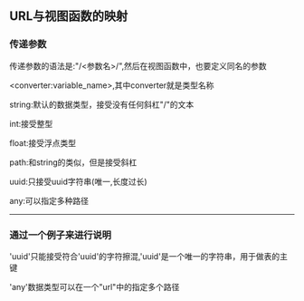 ## URL与视图函数的映射

### 传递参数

传递参数的语法是:"/&lt;参数名&gt;/",然后在视图函数中，也要定义同名的参数

&lt;converter:variable\_name&gt;,其中converter就是类型名称

string:默认的数据类型，接受没有任何斜杠"\/"的文本

int:接受整型

float:接受浮点类型

path:和string的类似，但是接受斜杠

uuid:只接受uuid字符串\(唯一,长度过长\)

any:可以指定多种路径

---

### 通过一个例子来进行说明

'uuid'只能接受符合'uuid'的字符擦混,'uuid'是一个唯一的字符串，用于做表的主键

'any'数据类型可以在一个"url"中的指定多个路径



